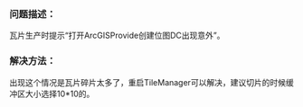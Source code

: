### 问题描述： ###

瓦片生产时提示“打开ArcGISProvide创建位图DC出现意外”。


### 解决方法： ###
出现这个情况是瓦片碎片太多了，重启TileManager可以解决，建议切片的时候缓冲区大小选择10*10的。
  

  
